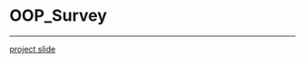 # OOP_Survey
----------------------
[project slide](https://docs.google.com/presentation/d/10nJppJrWKHIR1VNAARoFg_UaZPtp8KLoPremRW4z1tU/edit?usp=sharing)
